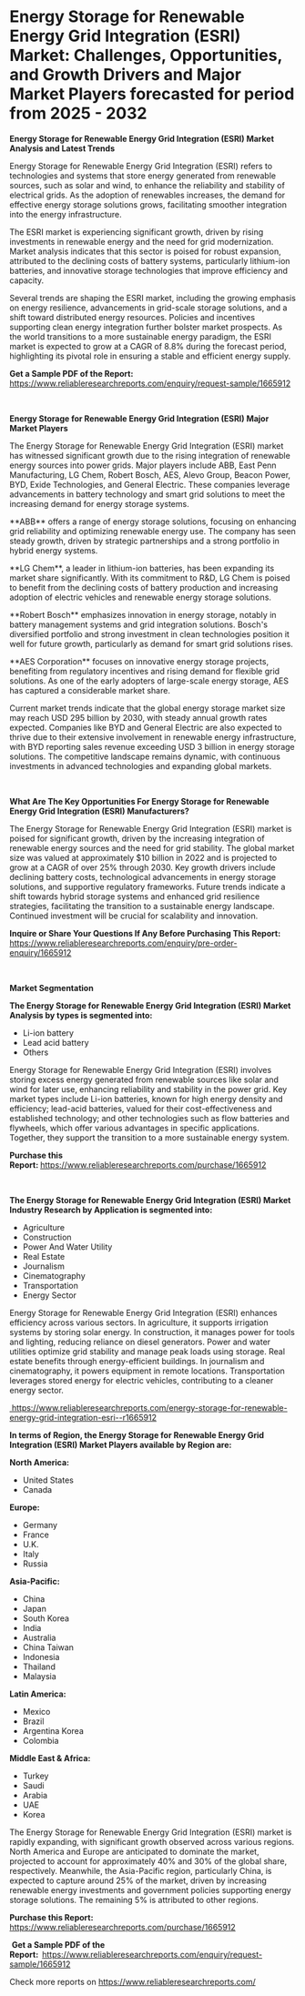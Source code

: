<p><h1>Energy Storage for Renewable Energy Grid Integration (ESRI) Market: Challenges, Opportunities, and Growth Drivers and Major Market Players forecasted for period from 2025 - 2032</h1></p><p><strong>Energy Storage for Renewable Energy Grid Integration (ESRI) Market Analysis and Latest Trends</strong></p>
<p><p>Energy Storage for Renewable Energy Grid Integration (ESRI) refers to technologies and systems that store energy generated from renewable sources, such as solar and wind, to enhance the reliability and stability of electrical grids. As the adoption of renewables increases, the demand for effective energy storage solutions grows, facilitating smoother integration into the energy infrastructure.</p><p>The ESRI market is experiencing significant growth, driven by rising investments in renewable energy and the need for grid modernization. Market analysis indicates that this sector is poised for robust expansion, attributed to the declining costs of battery systems, particularly lithium-ion batteries, and innovative storage technologies that improve efficiency and capacity.</p><p>Several trends are shaping the ESRI market, including the growing emphasis on energy resilience, advancements in grid-scale storage solutions, and a shift toward distributed energy resources. Policies and incentives supporting clean energy integration further bolster market prospects. As the world transitions to a more sustainable energy paradigm, the ESRI market is expected to grow at a CAGR of 8.8% during the forecast period, highlighting its pivotal role in ensuring a stable and efficient energy supply.</p></p>
<p><strong>Get a Sample PDF of the Report:&nbsp;</strong> <a href="https://www.reliableresearchreports.com/enquiry/request-sample/1665912?utm_campaign=2141&utm_medium=2&utm_source=Github&utm_content=ia&utm_term=14022025&utm_id=energy-storage-for-renewable-energy-grid-integration-esri">https://www.reliableresearchreports.com/enquiry/request-sample/1665912</a></p>
<p>&nbsp;</p>
<p><strong>Energy Storage for Renewable Energy Grid Integration (ESRI) Major Market Players</strong></p>
<p><p>The Energy Storage for Renewable Energy Grid Integration (ESRI) market has witnessed significant growth due to the rising integration of renewable energy sources into power grids. Major players include ABB, East Penn Manufacturing, LG Chem, Robert Bosch, AES, Alevo Group, Beacon Power, BYD, Exide Technologies, and General Electric. These companies leverage advancements in battery technology and smart grid solutions to meet the increasing demand for energy storage systems.</p><p>**ABB** offers a range of energy storage solutions, focusing on enhancing grid reliability and optimizing renewable energy use. The company has seen steady growth, driven by strategic partnerships and a strong portfolio in hybrid energy systems. </p><p>**LG Chem**, a leader in lithium-ion batteries, has been expanding its market share significantly. With its commitment to R&D, LG Chem is poised to benefit from the declining costs of battery production and increasing adoption of electric vehicles and renewable energy storage solutions.</p><p>**Robert Bosch** emphasizes innovation in energy storage, notably in battery management systems and grid integration solutions. Bosch's diversified portfolio and strong investment in clean technologies position it well for future growth, particularly as demand for smart grid solutions rises.</p><p>**AES Corporation** focuses on innovative energy storage projects, benefiting from regulatory incentives and rising demand for flexible grid solutions. As one of the early adopters of large-scale energy storage, AES has captured a considerable market share.</p><p>Current market trends indicate that the global energy storage market size may reach USD 295 billion by 2030, with steady annual growth rates expected. Companies like BYD and General Electric are also expected to thrive due to their extensive involvement in renewable energy infrastructure, with BYD reporting sales revenue exceeding USD 3 billion in energy storage solutions. The competitive landscape remains dynamic, with continuous investments in advanced technologies and expanding global markets.</p></p>
<p>&nbsp;</p>
<p><strong>What Are The Key Opportunities For Energy Storage for Renewable Energy Grid Integration (ESRI) Manufacturers?</strong></p>
<p><p>The Energy Storage for Renewable Energy Grid Integration (ESRI) market is poised for significant growth, driven by the increasing integration of renewable energy sources and the need for grid stability. The global market size was valued at approximately $10 billion in 2022 and is projected to grow at a CAGR of over 25% through 2030. Key growth drivers include declining battery costs, technological advancements in energy storage solutions, and supportive regulatory frameworks. Future trends indicate a shift towards hybrid storage systems and enhanced grid resilience strategies, facilitating the transition to a sustainable energy landscape. Continued investment will be crucial for scalability and innovation.</p></p>
<p><strong>Inquire or Share Your Questions If Any Before Purchasing This Report:</strong> <a href="https://www.reliableresearchreports.com/enquiry/pre-order-enquiry/1665912?utm_campaign=2141&utm_medium=2&utm_source=Github&utm_content=ia&utm_term=14022025&utm_id=energy-storage-for-renewable-energy-grid-integration-esri">https://www.reliableresearchreports.com/enquiry/pre-order-enquiry/1665912</a></p>
<p>&nbsp;</p>
<p><strong>Market Segmentation</strong></p>
<p><strong>The Energy Storage for Renewable Energy Grid Integration (ESRI) Market Analysis by types is segmented into:</strong></p>
<p><ul><li>Li-ion battery</li><li>Lead acid battery</li><li>Others</li></ul></p>
<p><p>Energy Storage for Renewable Energy Grid Integration (ESRI) involves storing excess energy generated from renewable sources like solar and wind for later use, enhancing reliability and stability in the power grid. Key market types include Li-ion batteries, known for high energy density and efficiency; lead-acid batteries, valued for their cost-effectiveness and established technology; and other technologies such as flow batteries and flywheels, which offer various advantages in specific applications. Together, they support the transition to a more sustainable energy system.</p></p>
<p><strong>Purchase this Report:&nbsp;</strong><a href="https://www.reliableresearchreports.com/purchase/1665912?utm_campaign=2141&utm_medium=2&utm_source=Github&utm_content=ia&utm_term=14022025&utm_id=energy-storage-for-renewable-energy-grid-integration-esri">https://www.reliableresearchreports.com/purchase/1665912</a></p>
<p>&nbsp;</p>
<p><strong>The Energy Storage for Renewable Energy Grid Integration (ESRI) Market Industry Research by Application is segmented into:</strong></p>
<p><ul><li>Agriculture</li><li>Construction</li><li>Power And Water Utility</li><li>Real Estate</li><li>Journalism</li><li>Cinematography</li><li>Transportation</li><li>Energy Sector</li></ul></p>
<p><p>Energy Storage for Renewable Energy Grid Integration (ESRI) enhances efficiency across various sectors. In agriculture, it supports irrigation systems by storing solar energy. In construction, it manages power for tools and lighting, reducing reliance on diesel generators. Power and water utilities optimize grid stability and manage peak loads using storage. Real estate benefits through energy-efficient buildings. In journalism and cinematography, it powers equipment in remote locations. Transportation leverages stored energy for electric vehicles, contributing to a cleaner energy sector.</p></p>
<p><a href="https://www.reliableresearchreports.com/energy-storage-for-renewable-energy-grid-integration-esri--r1665912?utm_campaign=2141&utm_medium=2&utm_source=Github&utm_content=ia&utm_term=14022025&utm_id=energy-storage-for-renewable-energy-grid-integration-esri">&nbsp;https://www.reliableresearchreports.com/energy-storage-for-renewable-energy-grid-integration-esri--r1665912</a></p>
<p><strong>In terms of Region, the Energy Storage for Renewable Energy Grid Integration (ESRI) Market Players available by Region are:</strong></p>
<p>
    <p> <strong> North America: </strong>
        <ul>
            <li>United States</li>
            <li>Canada</li>
        </ul>
        </p> 
    <p> <strong> Europe: </strong>
        <ul>
            <li>Germany</li>
            <li>France</li>
            <li>U.K.</li>
            <li>Italy</li>
            <li>Russia</li>
        </ul>
        </p> 
    <p> <strong> Asia-Pacific: </strong>
        <ul>
            <li>China</li>
            <li>Japan</li>
            <li>South Korea</li>
            <li>India</li>
            <li>Australia</li>
            <li>China Taiwan</li>
            <li>Indonesia</li>
            <li>Thailand</li>
            <li>Malaysia</li>
        </ul>
        </p> 
    <p> <strong> Latin America: </strong>
        <ul>
            <li>Mexico</li>
            <li>Brazil</li>
            <li>Argentina Korea</li>
            <li>Colombia</li>
        </ul>
        </p> 
    <p> <strong> Middle East & Africa: </strong>
        <ul>
            <li>Turkey</li>
            <li>Saudi</li>
            <li>Arabia</li>
            <li>UAE</li>
            <li>Korea</li>
        </ul>
    </p>
    </p>
<p><p>The Energy Storage for Renewable Energy Grid Integration (ESRI) market is rapidly expanding, with significant growth observed across various regions. North America and Europe are anticipated to dominate the market, projected to account for approximately 40% and 30% of the global share, respectively. Meanwhile, the Asia-Pacific region, particularly China, is expected to capture around 25% of the market, driven by increasing renewable energy investments and government policies supporting energy storage solutions. The remaining 5% is attributed to other regions.</p></p>
<p><strong>Purchase this Report: </strong><a href="https://www.reliableresearchreports.com/purchase/1665912?utm_campaign=2141&utm_medium=2&utm_source=Github&utm_content=ia&utm_term=14022025&utm_id=energy-storage-for-renewable-energy-grid-integration-esri">https://www.reliableresearchreports.com/purchase/1665912</a></p>
<p>&nbsp;<strong>Get a Sample PDF of the Report:&nbsp;&nbsp;</strong><a href="https://www.reliableresearchreports.com/enquiry/request-sample/1665912?utm_campaign=2141&utm_medium=2&utm_source=Github&utm_content=ia&utm_term=14022025&utm_id=energy-storage-for-renewable-energy-grid-integration-esri">https://www.reliableresearchreports.com/enquiry/request-sample/1665912</a></p>
<p><strong></strong></p>
<p>Check more reports on <a href="https://www.reliableresearchreports.com/?utm_campaign=2141&utm_medium=2&utm_source=Github&utm_content=ia&utm_term=14022025&utm_id=energy-storage-for-renewable-energy-grid-integration-esri">https://www.reliableresearchreports.com/</a></p>